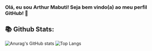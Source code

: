 ### Olá, eu sou Arthur Mabuti! Seja bem vindo(a) ao meu perfil GitHub! 👋

## 📚 Github Stats:
![Anurag's GitHub stats](https://github-readme-stats.vercel.app/api?username=ArthurMabuti&show_icons=true&theme=tokyonight)
![Top Langs](https://github-readme-stats.vercel.app/api/top-langs/?username=ArthurMabuti&layout=compact)
<!--
**ArthurMabuti/ArthurMabuti** is a ✨ _special_ ✨ repository because its `README.md` (this file) appears on your GitHub profile.

Here are some ideas to get you started:

- 🔭 I’m currently working on ...
- 🌱 I’m currently learning ...
- 👯 I’m looking to collaborate on ...
- 🤔 I’m looking for help with ...
- 💬 Ask me about ...
- 📫 How to reach me: ...
- 😄 Pronouns: ...
- ⚡ Fun fact: ...
-->
